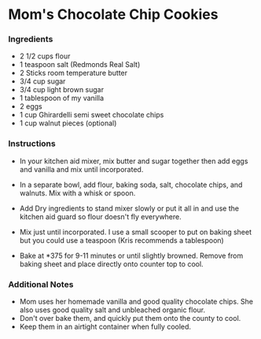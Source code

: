 # Mom's Chocolate Chip Cookies

### Ingredients

- 2 1/2 cups flour
- 1 teaspoon salt (Redmonds Real Salt)
- 2 Sticks room temperature butter
- 3/4 cup sugar
- 3/4 cup light brown sugar
- 1 tablespoon of my vanilla
- 2 eggs
- 1 cup Ghirardelli semi sweet chocolate chips
- 1 cup walnut pieces (optional)


### Instructions

- In your kitchen aid mixer, mix butter and sugar together then add eggs and vanilla and mix until incorporated.

- In a separate bowl, add flour, baking soda, salt, chocolate chips, and walnuts. Mix with a whisk or spoon.

- Add Dry ingredients to stand mixer slowly or put it all in and use the kitchen aid guard so flour doesn't fly everywhere.

- Mix just until incorporated. I use a small scooper to put on baking sheet but you could use a teaspoon (Kris recommends a tablespoon)

- Bake at *375 for 9-11 minutes or until slightly browned. Remove from baking sheet and place directly onto counter top to cool.



### Additional Notes

- Mom uses her homemade vanilla and good quality chocolate chips. She also uses good quality salt and unbleached organic flour.
- Don't over bake them, and quickly put them onto the county to cool.
- Keep them in an airtight container when fully cooled.